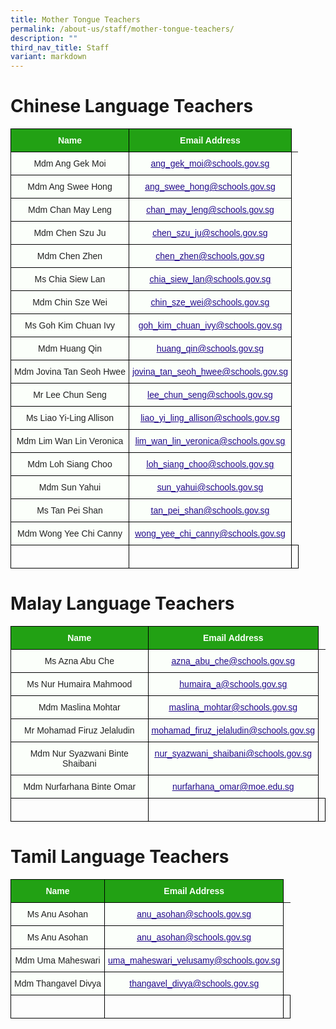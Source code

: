 ```yaml
---
title: Mother Tongue Teachers
permalink: /about-us/staff/mother-tongue-teachers/
description: ""
third_nav_title: Staff
variant: markdown
---
```

Chinese Language Teachers
=========================

<style type="text/css">
.tg  {border-collapse:collapse;border-spacing:0;}
.tg td{border-color:black;border-style:solid;border-width:1px;font-family:Arial, sans-serif;font-size:14px;
  overflow:hidden;padding:10px 5px;word-break:normal;}
.tg th{border-color:black;border-style:solid;border-width:1px;font-family:Arial, sans-serif;font-size:14px;
  font-weight:normal;overflow:hidden;padding:10px 5px;word-break:normal;}
.tg .tg-1h0n{background-color:#22A114;color:#FBFFFA;font-weight:bold;text-align:center;vertical-align:top}
.tg .tg-fskk{background-color:#FBFFFA;color:#21088A;font-weight:bold;text-align:center;text-decoration:underline;vertical-align:top}
.tg .tg-s6uv{background-color:#FBFFFA;color:#222;text-align:center;vertical-align:middle}
</style>
<table class="tg">
<thead>
  <tr>
    <th class="tg-1h0n">Name</th>
    <th class="tg-1h0n">Email Address</th>
  </tr>
</thead>
<tbody>
	<tr>
    <td class="tg-s6uv"><span style="color:#222;background-color:#FBFFFA"> Mdm Ang Gek Moi </span></td>
    <td class="tg-s6uv"><span style="color:#222;background-color:#FBFFFA"> </span><a href="mailto:ang_gek_moi@schools.gov.sg"><span style="font-weight:500;text-decoration:underline;color:#21088A">ang_gek_moi@schools.gov.sg</span></a></td>
  </tr>
  <tr>
    <td class="tg-s6uv"><span style="color:#222;background-color:#FBFFFA"> Mdm Ang Swee Hong</span></td>
    <td class="tg-s6uv"><span style="color:#222;background-color:#FBFFFA"> </span><a href="mailto:ang_swee_hong@schools.gov.sg"><span style="font-weight:500;text-decoration:underline;color:#21088A">ang_swee_hong@schools.gov.sg</span></a></td>
  </tr>
  <tr>
    <td class="tg-s6uv"><span style="color:#222;background-color:#FBFFFA">Mdm Chan May Leng</span><br></td>
    <td class="tg-fskk"><a href="mailto:chan_may_leng@schools.gov.sg"><span style="font-weight:500;text-decoration:underline;color:#21088A">chan_may_leng@schools.gov.sg</span></a><br></td>
  </tr>
  <tr>
    <td class="tg-s6uv"><span style="color:#222;background-color:#FBFFFA">Mdm Chen Szu Ju</span><br></td>
    <td class="tg-fskk"><a href="mailto:chen_szu_ju@schools.gov.sg"><span style="font-weight:500;text-decoration:underline;color:#21088A">chen_szu_ju@schools.gov.sg</span></a><br></td>
  </tr>
  <tr>
    <td class="tg-s6uv"><span style="color:#222;background-color:#FBFFFA">Mdm Chen Zhen</span><br></td>
    <td class="tg-fskk"><a href="mailto:chen_zhen@schools.gov.sg"><span style="font-weight:500;text-decoration:underline;color:#21088A">chen_zhen@schools.gov.sg</span></a><br></td>
  </tr>
  <tr>
    <td class="tg-s6uv"><span style="color:#222;background-color:#FBFFFA">Ms Chia Siew Lan</span><br></td>
    <td class="tg-fskk"><a href="mailto:chia_siew_lan@schools.gov.sg"><span style="font-weight:500;text-decoration:underline;color:#21088A">chia_siew_lan@schools.gov.sg</span></a><br></td>
  </tr>
  <tr>
    <td class="tg-s6uv"><span style="color:#222;background-color:#FBFFFA">Mdm Chin Sze Wei</span><br></td>
    <td class="tg-fskk"><a href="mailto:chin_sze_wei@schools.gov.sg"><span style="font-weight:500;text-decoration:underline;color:#21088A">chin_sze_wei@schools.gov.sg</span></a><br></td>
  </tr>
  <tr>
    <td class="tg-s6uv"><span style="color:#222;background-color:#FBFFFA">Ms Goh Kim Chuan Ivy</span><br></td>
    <td class="tg-fskk"><a href="mailto:goh_kim_chuan_ivy@schools.gov.sg"><span style="font-weight:500;text-decoration:underline;color:#21088A">goh_kim_chuan_ivy@schools.gov.sg</span></a><br></td>
  </tr>
  <tr>
    <td class="tg-s6uv"><span style="color:#222;background-color:#FBFFFA">Mdm Huang Qin</span><br></td>
    <td class="tg-fskk"><a href="mailto:huang_qin@schools.gov.sg"><span style="font-weight:500;text-decoration:underline;color:#21088A">huang_qin@schools.gov.sg</span></a><br></td>
  </tr>
  <tr>
    <td class="tg-s6uv"><span style="color:#222;background-color:#FBFFFA">Mdm Jovina Tan Seoh Hwee</span></td>
    <td class="tg-fskk"><a href="mailto:jovina_tan_seoh_hwee@schools.gov.sg"><span style="font-weight:500;text-decoration:underline;color:#21088A">jovina_tan_seoh_hwee@schools.gov.sg</span></a></td>
  </tr>
  <tr>
    <td class="tg-s6uv"><span style="color:#222;background-color:#FBFFFA">Mr Lee Chun Seng</span></td>
    <td class="tg-fskk"><a href="mailto:lee_chun_seng@schools.gov.sg"><span style="font-weight:500;text-decoration:underline;color:#21088A">lee_chun_seng@schools.gov.sg</span></a></td>
  </tr>
  <tr>
    <td class="tg-s6uv"><span style="color:#222;background-color:#FBFFFA">Ms Liao Yi-Ling Allison</span></td>
    <td class="tg-fskk"><a href="mailto:liao_yi_ling_allison@schools.gov.sg"><span style="font-weight:500;text-decoration:underline;color:#21088A">liao_yi_ling_allison@schools.gov.sg</span></a></td>
  </tr>
  <tr>
    <td class="tg-s6uv"><span style="color:#222;background-color:#FBFFFA">Mdm Lim Wan Lin Veronica</span></td>
    <td class="tg-fskk"><a href="mailto:lim_wan_lin_veronica@schools.gov.sg"><span style="font-weight:500;text-decoration:underline;color:#21088A">lim_wan_lin_veronica@schools.gov.sg</span></a></td>
  </tr>
  <tr>
    <td class="tg-s6uv"><span style="color:#222;background-color:#FBFFFA">Mdm Loh Siang Choo</span></td>
    <td class="tg-fskk"><a href="mailto:loh_siang_choo@schools.gov.sg"><span style="font-weight:500;text-decoration:underline;color:#21088A">loh_siang_choo@schools.gov.sg</span></a></td>
  </tr>
  <tr>
    <td class="tg-s6uv"><span style="color:#222;background-color:#FBFFFA">Mdm Sun Yahui</span></td>
    <td class="tg-fskk"><a href="mailto:sun_yahui@schools.gov.sg"><span style="font-weight:500;text-decoration:underline;color:#21088A">sun_yahui@schools.gov.sg</span></a></td>
  </tr>
  <tr>
    <td class="tg-s6uv"><span style="color:#222;background-color:#FBFFFA"> Ms Tan Pei Shan</span></td>
    <td class="tg-s6uv"><span style="color:#222;background-color:#FBFFFA"> </span><a href="mailto:tan_pei_shan@schools.gov.sg"><span style="font-weight:500;text-decoration:underline;color:#21088A">tan_pei_shan@schools.gov.sg</span></a></td>
  </tr>
  <tr>
    <td class="tg-s6uv"><span style="color:#222;background-color:#FBFFFA">Mdm Wong Yee Chi Canny</span></td>
    <td class="tg-fskk"><a href="mailto:wong_yee_chi_canny@schools.gov.sg"><span style="font-weight:500;text-decoration:underline;color:#21088A">wong_yee_chi_canny@schools.gov.sg</span></a></td>
  </tr>
		<tr>
    <td class="tg-rxka"><span style="color:#222;background-color:#FBFFFA"></span></td>
    <td class="tg-rxka"><span style="color:#222;background-color:#FBFFFA"></span><br></td>
    <td class="tg-agmf"><br></td>
  </tr>
  
</tbody>
</table>

Malay Language Teachers
=======================

<style type="text/css">
.tg  {border-collapse:collapse;border-spacing:0;}
.tg td{border-color:black;border-style:solid;border-width:1px;font-family:Arial, sans-serif;font-size:14px;
  overflow:hidden;padding:10px 5px;word-break:normal;}
.tg th{border-color:black;border-style:solid;border-width:1px;font-family:Arial, sans-serif;font-size:14px;
  font-weight:normal;overflow:hidden;padding:10px 5px;word-break:normal;}
.tg .tg-1h0n{background-color:#22A114;color:#FBFFFA;font-weight:bold;text-align:center;vertical-align:top}
.tg .tg-fskk{background-color:#FBFFFA;color:#21088A;font-weight:bold;text-align:center;text-decoration:underline;vertical-align:top}
.tg .tg-s6uv{background-color:#FBFFFA;color:#222;text-align:center;vertical-align:middle}
</style>
<table class="tg">
<thead>
  <tr>
    <th class="tg-1h0n">Name</th>
    <th class="tg-1h0n">Email Address</th>
  </tr>
</thead>
<tbody>
  <tr>
    <td class="tg-s6uv"><span style="color:#222;background-color:#FBFFFA">Ms Azna Abu Che</span></td>
    <td class="tg-fskk"><a href="mailto:azna_abu_che@schools.gov.sg"><span style="font-weight:500;text-decoration:underline;color:#21088A">azna_abu_che@schools.gov.sg</span></a></td>
  </tr>
  <tr>
    <td class="tg-s6uv"><span style="color:#222;background-color:#FBFFFA"> Ms Nur Humaira Mahmood</span></td>
    <td class="tg-fskk"><a href="mailto:humaira_a@schools.gov.sg"><span style="font-weight:500;text-decoration:underline;color:#21088A">humaira_a@schools.gov.sg</span></a><span style="color:#222;background-color:#FBFFFA"> </span></td>
  </tr>
  <tr>
    <td class="tg-s6uv"><span style="color:#222;background-color:#FBFFFA">Mdm Maslina Mohtar</span><br></td>
    <td class="tg-fskk"><a href="mailto:maslina_mohtar@schools.gov.sg"><span style="font-weight:500;text-decoration:underline;color:#21088A">maslina_mohtar@schools.gov.sg</span></a><br></td>
  </tr>
  <tr>
    <td class="tg-s6uv"><span style="color:#222;background-color:#FBFFFA">Mr Mohamad Firuz Jelaludin</span><br></td>
    <td class="tg-fskk"><a href="mailto:mohamad_firuz_jelaludin@schools.gov.sg"><span style="font-weight:500;text-decoration:underline;color:#21088A">mohamad_firuz_jelaludin@schools.gov.sg</span></a><br></td>
  </tr>
 
  <tr>
    <td class="tg-s6uv"><span style="color:#222;background-color:#FBFFFA"> Mdm Nur Syazwani Binte Shaibani</span></td>
    <td class="tg-fskk"><a href="mailto:nur_syazwani_shaibani@schools.gov.sg"><span style="font-weight:500;text-decoration:underline;color:#21088A">nur_syazwani_shaibani@schools.gov.sg</span></a></td>
  </tr>
	 <tr>
    <td class="tg-s6uv"><span style="color:#222;background-color:#FBFFFA">Mdm Nurfarhana Binte Omar</span></td>
    <td class="tg-fskk"><a href="mailto:nurfarhana_omar@moe.edu.sg"><span style="font-weight:500;text-decoration:underline;color:#21088A">nurfarhana_omar@moe.edu.sg</span></a></td>
  </tr>
		<tr>
    <td class="tg-rxka"><span style="color:#222;background-color:#FBFFFA"></span></td>
    <td class="tg-rxka"><span style="color:#222;background-color:#FBFFFA"></span><br></td>
    <td class="tg-agmf"><br></td>
  </tr>
</tbody>
</table>

Tamil Language Teachers
=======================

<style type="text/css">
.tg  {border-collapse:collapse;border-spacing:0;}
.tg td{border-color:black;border-style:solid;border-width:1px;font-family:Arial, sans-serif;font-size:14px;
  overflow:hidden;padding:10px 5px;word-break:normal;}
.tg th{border-color:black;border-style:solid;border-width:1px;font-family:Arial, sans-serif;font-size:14px;
  font-weight:normal;overflow:hidden;padding:10px 5px;word-break:normal;}
.tg .tg-1h0n{background-color:#22A114;color:#FBFFFA;font-weight:bold;text-align:center;vertical-align:top}
.tg .tg-fskk{background-color:#FBFFFA;color:#21088A;font-weight:bold;text-align:center;text-decoration:underline;vertical-align:top}
.tg .tg-s6uv{background-color:#FBFFFA;color:#222;text-align:center;vertical-align:middle}
</style>
<table class="tg">
<thead>
  <tr>
    <th class="tg-1h0n">Name</th>
    <th class="tg-1h0n">Email Address</th>
  </tr>
</thead>
<tbody>
  <tr>
    <td class="tg-s6uv"><span style="color:#222;background-color:#FBFFFA">Ms Anu Asohan</span></td>
    <td class="tg-fskk"><a href="mailto:anu_asohan@schools.gov.sg"><span style="font-weight:500;text-decoration:underline;color:#21088A">anu_asohan@schools.gov.sg</span></a><span style="color:#222;background-color:#FBFFFA"> </span></td>
  </tr>
   <tr>
		 </tr><tr>
    <td class="tg-s6uv"><span style="color:#222;background-color:#FBFFFA">Ms Anu Asohan</span></td>
    <td class="tg-fskk"><a href="mailto:anu_asohan@schools.gov.sg"><span style="font-weight:500;text-decoration:underline;color:#21088A">anu_asohan@schools.gov.sg</span></a><span style="color:#222;background-color:#FBFFFA"> </span></td>
  </tr>
   <tr>
    <td class="tg-s6uv"><span style="color:#222;background-color:#FBFFFA">Mdm Uma Maheswari</span></td>
    <td class="tg-fskk"><a href="mailto:uma_maheswari_velusamy@schools.gov.sg"><span style="font-weight:500;text-decoration:underline;color:#21088A">uma_maheswari_velusamy@schools.gov.sg</span></a><span style="color:#222;background-color:#FBFFFA"> </span></td>
  </tr>
	  <tr>
    <td class="tg-s6uv"><span style="color:#222;background-color:#FBFFFA">Mdm Thangavel Divya</span></td>
    <td class="tg-fskk"><a href="mailto:thangavel_divya@schools.gov.sg"><span style="font-weight:500;text-decoration:underline;color:#21088A">thangavel_divya@schools.gov.sg</span></a><span style="color:#222;background-color:#FBFFFA"> </span></td>
  </tr>
		<tr>
    <td class="tg-rxka"><span style="color:#222;background-color:#FBFFFA"></span></td>
    <td class="tg-rxka"><span style="color:#222;background-color:#FBFFFA"></span><br></td>
    <td class="tg-agmf"><br></td>
  </tr>
</tbody>
</table>